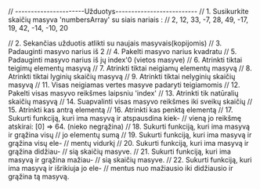 // ----------------------Užduotys--------------------------
// 1. Susikurkite skaičių masyva 'numbersArray' su siais nariais :
// 2, 12, 33, -7, 28, 49, -17, 19, 42, -14, -10, 20

// 2. Sekančias užduotis atlikti su naujais masyvais(kopijomis)
// 3. Padauginti masyvo narius iš 2
// 4. Pakelti masyvo narius kvadratu
// 5. Padauginti masyvo narius iš jų index'0 (vietos masyve)
// 6. Atrinkti tiktai teigimų elementų masyvą
// 7. Atrinkti tiktai neigiamų elementų masyvą
// 8. Atrinkti tiktai lyginių skaičių masyvą
// 9. Atrinkti tiktai nelyginių skaičių masyvą
// 11. Visas neigiamas vertes masyve padaryti teigiamomis
// 12. Pakelti visas masyvo reikšmes laipsniu 'index'
// 13. Atrinkti tik natūralių skaičių masyvą
// 14. Suapvalinti visas masyvo reikšmes iki sveikų skaičių
// 15. Atrinkti kas antrą elementą
// 16. Atrinkti kas penktą elementą
// 17. Sukurti funkciją, kuri ima masyvą ir atspausdina kiek-
// vieną jo reikšmę atskirai: [0] => 64. (nieko negrąžina)
// 18. Sukurti funkciją, kuri ima masyvą ir grąžina visų
// jo elementų sumą
// 19. Sukurti funkciją, kuri ima masyvą ir grąžina visų ele-
// mentų vidurkį
// 20. Sukurti funkciją, kuri ima masyvą ir grąžina didžiau-
// sią skaičių masyve.
// 21. Sukurti funkciją, kuri ima masyvą ir grąžina mažiau-
// sią skaičių masyve.
// 22. Sukurti funkciją, kuri ima masyvą ir išrikiuja jo ele-
// mentus nuo mažiausio iki didžiausio ir grąžina tą masyvą.
